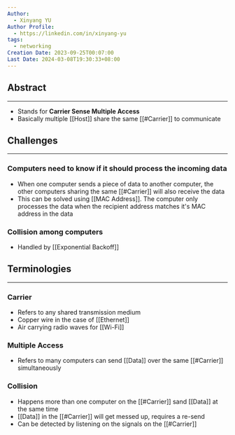 ```yaml
---
Author:
  - Xinyang YU
Author Profile:
  - https://linkedin.com/in/xinyang-yu
tags:
  - networking
Creation Date: 2023-09-25T00:07:00
Last Date: 2024-03-08T19:30:33+08:00
---
```

## Abstract
---
- Stands for **Carrier Sense Multiple Access**
- Basically multiple [[Host]] share the same [[#Carrier]] to communicate

## Challenges
---
### Computers need to know if it should process the incoming data
- When one computer sends a piece of data to another computer, the other computers sharing the same [[#Carrier]] will also receive the data
- This can be solved using [[MAC Address]]. The computer only processes the data when the recipient address matches it's MAC address in the data

### Collision among computers
- Handled by [[Exponential Backoff]]

## Terminologies
---
### Carrier
- Refers to any shared transmission medium
- Copper wire in the case of [[Ethernet]]
- Air carrying radio waves for [[Wi-Fi]]
### Multiple Access
- Refers to many computers can send [[Data]] over the same [[#Carrier]] simultaneously 

### Collision
- Happens more than one computer on the [[#Carrier]] sand [[Data]] at the same time
- [[Data]] in the [[#Carrier]] will get messed up, requires a re-send
- Can be detected by listening on the signals on the [[#Carrier]]